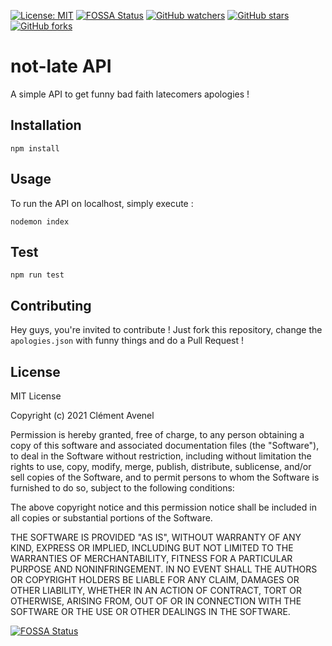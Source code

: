 [![License: MIT](https://img.shields.io/badge/License-MIT-yellow.svg)](https://opensource.org/licenses/MIT)
[![FOSSA Status](https://app.fossa.com/api/projects/git%2Bgithub.com%2Fclement-avenel%2Fnot-late.svg?type=shield)](https://app.fossa.com/projects/git%2Bgithub.com%2Fclement-avenel%2Fnot-late?ref=badge_shield)
[![GitHub watchers](https://img.shields.io/github/watchers/clement-avenel/not-late.svg?style=social&label=Watch&maxAge=2592000)](https://github.com/clement-avenel/not-late/watchers/)
[![GitHub stars](https://img.shields.io/github/stars/clement-avenel/not-late.svg?style=social&label=Star&maxAge=2592000)](https://github.com/clement-avenel/not-late/stargazers/)
[![GitHub forks](https://img.shields.io/github/forks/clement-avenel/not-late.svg?style=social&label=Fork&maxAge=2592000)](https://GitHub.com/clement-avenel/not-late/network/)
# not-late API
A simple API to get funny bad faith latecomers apologies !

## Installation
```node
npm install
```

## Usage
To run the API on localhost, simply execute :
```node
nodemon index
```

## Test
```node
npm run test
```

## Contributing
Hey guys, you're invited to contribute ! Just fork this repository, change the ```apologies.json``` with funny things and do a Pull Request !

## License
MIT License

Copyright (c) 2021 Clément Avenel

Permission is hereby granted, free of charge, to any person obtaining a copy
of this software and associated documentation files (the "Software"), to deal
in the Software without restriction, including without limitation the rights
to use, copy, modify, merge, publish, distribute, sublicense, and/or sell
copies of the Software, and to permit persons to whom the Software is
furnished to do so, subject to the following conditions:

The above copyright notice and this permission notice shall be included in all
copies or substantial portions of the Software.

THE SOFTWARE IS PROVIDED "AS IS", WITHOUT WARRANTY OF ANY KIND, EXPRESS OR
IMPLIED, INCLUDING BUT NOT LIMITED TO THE WARRANTIES OF MERCHANTABILITY,
FITNESS FOR A PARTICULAR PURPOSE AND NONINFRINGEMENT. IN NO EVENT SHALL THE
AUTHORS OR COPYRIGHT HOLDERS BE LIABLE FOR ANY CLAIM, DAMAGES OR OTHER
LIABILITY, WHETHER IN AN ACTION OF CONTRACT, TORT OR OTHERWISE, ARISING FROM,
OUT OF OR IN CONNECTION WITH THE SOFTWARE OR THE USE OR OTHER DEALINGS IN THE
SOFTWARE.

[![FOSSA Status](https://app.fossa.com/api/projects/git%2Bgithub.com%2Fclement-avenel%2Fnot-late.svg?type=large)](https://app.fossa.com/projects/git%2Bgithub.com%2Fclement-avenel%2Fnot-late?ref=badge_large)
